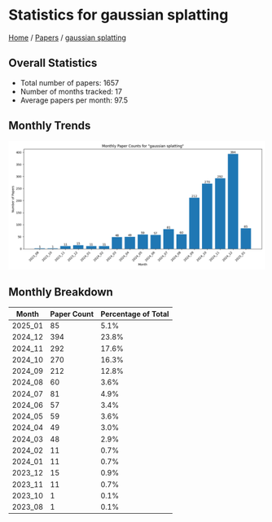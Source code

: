 # Statistics for gaussian splatting

[Home](/) / [Papers](/papers) / [gaussian splatting](/papers/gaussian_splatting)

## Overall Statistics

- Total number of papers: 1657
- Number of months tracked: 17
- Average papers per month: 97.5

## Monthly Trends

![Monthly Paper Counts](monthly_stats.png)

## Monthly Breakdown

| Month | Paper Count | Percentage of Total |
| --- | --- | --- |
| 2025_01 | 85 | 5.1% |
| 2024_12 | 394 | 23.8% |
| 2024_11 | 292 | 17.6% |
| 2024_10 | 270 | 16.3% |
| 2024_09 | 212 | 12.8% |
| 2024_08 | 60 | 3.6% |
| 2024_07 | 81 | 4.9% |
| 2024_06 | 57 | 3.4% |
| 2024_05 | 59 | 3.6% |
| 2024_04 | 49 | 3.0% |
| 2024_03 | 48 | 2.9% |
| 2024_02 | 11 | 0.7% |
| 2024_01 | 11 | 0.7% |
| 2023_12 | 15 | 0.9% |
| 2023_11 | 11 | 0.7% |
| 2023_10 | 1 | 0.1% |
| 2023_08 | 1 | 0.1% |
